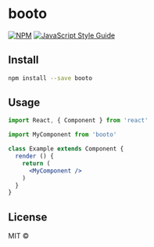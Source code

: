# booto

> 

[![NPM](https://img.shields.io/npm/v/booto.svg)](https://www.npmjs.com/package/booto) [![JavaScript Style Guide](https://img.shields.io/badge/code_style-standard-brightgreen.svg)](https://standardjs.com)

## Install

```bash
npm install --save booto
```

## Usage

```jsx
import React, { Component } from 'react'

import MyComponent from 'booto'

class Example extends Component {
  render () {
    return (
      <MyComponent />
    )
  }
}
```

## License

MIT © [](https://github.com/)
